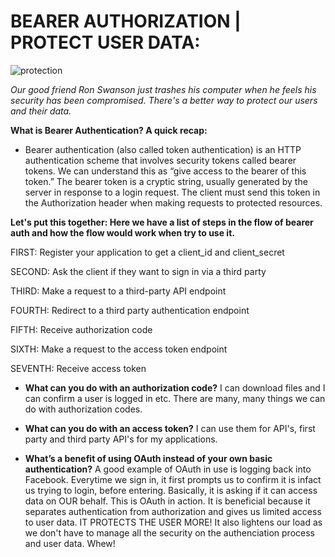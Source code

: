 # BEARER AUTHORIZATION | PROTECT USER DATA:

![protection](https://media.giphy.com/media/ktcUyw6mBlMVa/giphy.gif)

*Our good friend Ron Swanson just trashes his computer when he feels his security has been compromised. There's a better way to protect our users and their data.*

**What is Bearer Authentication? A quick recap:**

- Bearer authentication (also called token authentication) is an HTTP authentication scheme that involves security tokens called bearer tokens. We can understand this as  “give access to the bearer of this token.” The bearer token is a cryptic string, usually generated by the server in response to a login request. The client must send this token in the Authorization header when making requests to protected resources.

**Let's put this together: Here we have a list of steps in the flow of bearer auth and how the flow would work when try to use it.**


FIRST:  Register your application to get a client_id and client_secret

SECOND: Ask the client if they want to sign in via a third party

THIRD: Make a request to a third-party API endpoint

FOURTH: Redirect to a third party authentication endpoint

FIFTH: Receive authorization code

SIXTH: Make a request to the access token endpoint

SEVENTH: Receive access token


- **What can you do with an authorization code?**
I can download files and  I can confirm a user is logged in etc.
There are many, many things we can do with authorization codes.

- **What can you do with an access token?**
I can use them for API's, first party and third party API's for my applications.

- **What’s a benefit of using OAuth instead of your own basic authentication?**
A good example of OAuth in use is logging back into Facebook. Everytime we sign in, it first prompts us to confirm it is infact us trying to login, before entering. Basically, it is asking if it can access data on OUR behalf. This is OAuth in action. It is beneficial because it separates authentication from authorization and gives us limited access to user data. IT PROTECTS THE USER MORE! It also lightens our load as we don't have to manage all the security on the authenciation process and user data. Whew!

